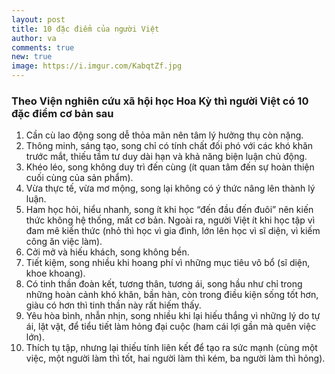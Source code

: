```yaml
---
layout: post
title: 10 đặc điểm của người Việt
author: va
comments: true
new: true
image: https://i.imgur.com/KabqtZf.jpg
---
```


### Theo Viện nghiên cứu xã hội học Hoa Kỳ thì người Việt có 10 đặc điểm cơ bản sau

1. Cần cù lao động song dễ thỏa mãn nên tâm lý hưởng thụ còn nặng.
2. Thông minh, sáng tạo, song chỉ có tính chất đối phó với các khó khăn trước mắt, thiếu tầm tư duy dài hạn và khả năng biện luận chủ động.
3. Khéo léo, song không duy trì đến cùng (ít quan tâm đến sự hoàn thiện cuối cùng của sản phẩm).
4. Vừa thực tế, vừa mơ mộng, song lại không có ý thức nâng lên thành lý luận.
5. Ham học hỏi, hiểu nhanh, song ít khi học “đến đầu đến đuôi” nên kiến thức không hệ thống, mất cơ bản. Ngoài ra, người Việt ít khi học tập vì đam mê kiến thức (nhỏ thì học vì gia đình, lớn lên học vì sĩ diện, vì kiếm công ăn việc làm).
6. Cởi mở và hiếu khách, song không bền.
7. Tiết kiệm, song nhiều khi hoang phí vì những mục tiêu vô bổ (sĩ diện, khoe khoang).
8. Có tinh thần đoàn kết, tương thân, tương ái, song hầu như chỉ trong những hoàn cảnh khó khăn, bần hàn, còn trong điều kiện sống tốt hơn, giàu có hơn thì tinh thần này rất hiếm thấy.
9. Yêu hòa bình, nhẫn nhịn, song nhiều khi lại hiếu thắng vì những lý do tự ái, lặt vặt, để tiểu tiết làm hỏng đại cuộc (ham cái lợi gần mà quên việc lớn).
10. Thích tụ tập, nhưng lại thiếu tính liên kết để tạo ra sức mạnh (cùng một việc, một người làm thì tốt, hai người làm thì kém, ba người làm thì hỏng).
